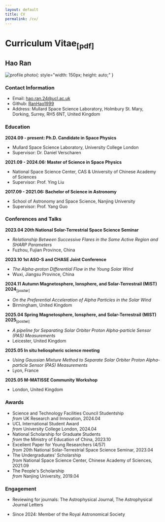 ```yaml
---
layout: default
title: CV
permalink: /cv/
---
```


# Curriculum Vitae[<sub>[pdf]</sub>](../assets/files/CV.pdf)

## Hao Ran
 
![profile photo](../assets/img/mssl_photo.png){: style="width: 150px; height: auto;" }

### Contact Information
- Email: hao.ran.24@ucl.ac.uk
- Github: [RanHao1999](https://github.com/RanHao1999)
- Address: Mullard Space Science Laboratory, Holmbury St. Mary, Dorking, Surrey, RH5 6NT, United Kingdom

### Education
**2024.09 - present: Ph.D. Candidate in Space Physics**
- Mullard Space Science Laboratory, University College London
- Supervisor: Dr. Daniel Verscharen

**2021.09 - 2024.06: Master of Science in Space Physics**
- National Space Science Center, CAS & University of Chinese Academy of Sciences
- Supervisor: Prof. Ying Liu

**2017.09 - 2021.06: Bachelor of Science in Astronomy**
- School of Astronomy and Space Science, Nanjing University
- Supervisor: Prof. Yang Guo

### Conferences and Talks
**2023.04 20th National Solar-Terrestrial Space Science Seminar**  
- *Relationship Between Successive Flares in the Same Active Region and SHARP Parameters*
- Fuzhou, Fujian Province, China

**2023.10 1st ASO-S and CHASE Joint Conference**
- *The Alpha-proton Differential Flow in the Young Solar Wind*
- Wuxi, Jiangsu Province, China

**2024.11 Autumn Magnetosphere, Ionsphere, and Solar-Terrestrail (MIST) 2024**[<sub>[poster]</sub>](../assets/files/HRAN_MIST.pdf)
- *On the Preferential Acceleration of Alpha Particles in the Solar Wind*
- Birmingham, United Kingdom

**2025.04 Spring Magnetosphere, Ionsphere, and Solar-Terrestrail (MIST) 2025**[<sub>[poster]</sub>](../assets/files/Spring_MIST_2025_HRan.pdf)
- *A pipeline for Separating Solar Orbiter Proton Alpha-particle Sensor (PAS) Measurements*
- Leicester, United Kingdom

**2025.05 In situ heliospheric science meeting**
- *Using Gaussian Mixture Method to Separate Solar Orbiter Proton Alpha-particle Sensor (PAS) Measurements*
- Lyon, France

**2025.05 M-MATISSE Community Workshop**
- London, United Kingdom

### Awards
- Science and Technology Facilities Council Studentship  
*from* UK Research and Innovation, 2024.04
- UCL International Student Award   
*from* University College London, 2024.04
- National Scholarship for Graduate Students  
*from* the Ministry of Education of China, 2023.10
- Excellent Paper for Young Researchers (4/57)   
*from* 20th National Solar-Terrestrial Space Science Seminar, 2023.04
- The Undergraduates' Scholarship  
*from* National Space Science Center, Chinese Academy of Sciences, 2021.09
- The People's Scholarship   
*from* Nanjing University, 2019.04

### Engagement
- Reviewing for journals:
The Astrophysical Journal, The Astrophysical Journal Letters

-  Since 2024:
   Member of the Royal Astronomical Society
